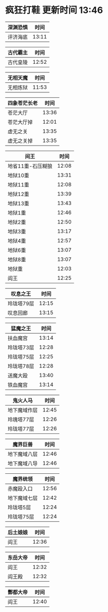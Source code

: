 # 疯狂打鞋 更新时间 13:46

| 深渊恐惧   | 时间    |
|--------|-------|
| 评济海底 | 13:11 |

| 古代霸主   | 时间    |
|--------|-------|
| 古代皇陵 | 12:52 |

| 无相天魔   | 时间    |
|--------|-------|
| 无相炼狱 | 11:53 |

| 四象苍茫长老   | 时间    |
|--------|-------|
| 苍茫大厅 | 13:36 |
| 苍茫大厅掉 | 12:01 |
| 虚无之关 | 13:35 |
| 虚无之关掉 | 13:35 |

| 间王   | 时间    |
|--------|-------|
| 地省11重-石压糊狼 | 12:08 |
| 地狱10重 | 13:31 |
| 地狱11重 | 12:08 |
| 地狱12重 | 13:39 |
| 地狱13重 | 13:43 |
| 地狱1重 | 12:46 |
| 地狱2重 | 12:50 |
| 地狱3重 | 13:17 |
| 地狱4重 | 12:57 |
| 地狱6重 | 13:07 |
| 地狱8重 | 13:07 |
| 地狱重 | 12:03 |
| 阎王 | 12:25 |

| 叹息之王   | 时间    |
|--------|-------|
| 玲珑塔79层 | 12:15 |
| 叹息回廊 | 13:15 |

| 猛魔之王   | 时间    |
|--------|-------|
| 扶血魔宫 | 13:14 |
| 玲珑塔73层 | 12:28 |
| 玲珑塔75层 | 12:25 |
| 玲珑塔78层 | 12:28 |
| 送魔大殴 | 13:40 |
| 铁血魔宫 | 13:14 |

| 鬼火人马   | 时间    |
|--------|-------|
| 地下魔域作层 | 12:45 |
| 玲瑰塔77层 | 12:26 |
| 玲珑塔77层 | 12:26 |

| 魔界巨兽   | 时间    |
|--------|-------|
| 地下魔域八层 | 12:46 |
| 地下魔域八导 | 12:46 |

| 魔界统领   | 时间    |
|--------|-------|
| 赤魔殴入口 | 12:56 |
| 地下魔域七层 | 12:42 |
| 玲珑塔5层 | 12:24 |
| 玲珑塔75层 | 12:24 |

| 后土娘娘   | 时间    |
|--------|-------|
| 阎王 | 12:36 |

| 东岳大帝   | 时间    |
|--------|-------|
| 阎王 | 12:32 |
| 阎王殿 | 12:32 |

| 酆都大帝   | 时间    |
|--------|-------|
| 阎王 | 12:40 |